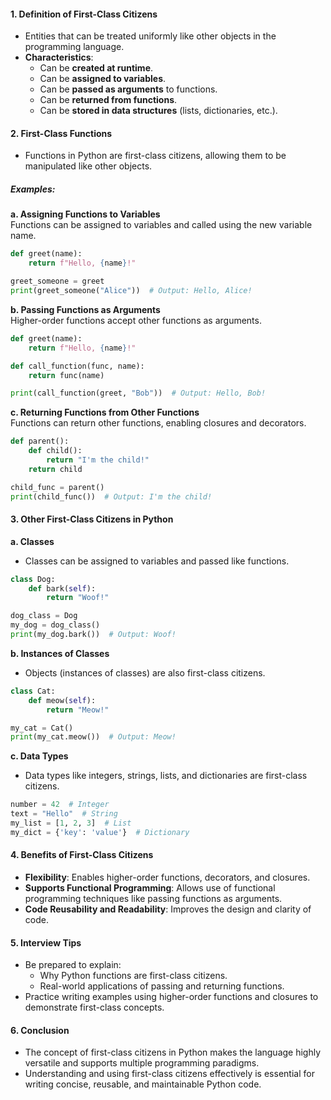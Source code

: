 #### 1. **Definition of First-Class Citizens**

- Entities that can be treated uniformly like other objects in the programming language.
- **Characteristics**:
    - Can be **created at runtime**.
    - Can be **assigned to variables**.
    - Can be **passed as arguments** to functions.
    - Can be **returned from functions**.
    - Can be **stored in data structures** (lists, dictionaries, etc.).

#### 2. **First-Class Functions**

- Functions in Python are first-class citizens, allowing them to be manipulated like other objects.

##### **Examples**:

**a. Assigning Functions to Variables**  
Functions can be assigned to variables and called using the new variable name.

```python
def greet(name):
    return f"Hello, {name}!"

greet_someone = greet
print(greet_someone("Alice"))  # Output: Hello, Alice!
```

**b. Passing Functions as Arguments**  
Higher-order functions accept other functions as arguments.

```python
def greet(name):
    return f"Hello, {name}!"

def call_function(func, name):
    return func(name)

print(call_function(greet, "Bob"))  # Output: Hello, Bob!
```

**c. Returning Functions from Other Functions**  
Functions can return other functions, enabling closures and decorators.

```python
def parent():
    def child():
        return "I'm the child!"
    return child

child_func = parent()
print(child_func())  # Output: I'm the child!
```

#### 3. **Other First-Class Citizens in Python**

**a. Classes**

- Classes can be assigned to variables and passed like functions.

```python
class Dog:
    def bark(self):
        return "Woof!"

dog_class = Dog
my_dog = dog_class()
print(my_dog.bark())  # Output: Woof!
```

**b. Instances of Classes**

- Objects (instances of classes) are also first-class citizens.

```python
class Cat:
    def meow(self):
        return "Meow!"

my_cat = Cat()
print(my_cat.meow())  # Output: Meow!
```

**c. Data Types**

- Data types like integers, strings, lists, and dictionaries are first-class citizens.

```python
number = 42  # Integer
text = "Hello"  # String
my_list = [1, 2, 3]  # List
my_dict = {'key': 'value'}  # Dictionary
```

#### 4. **Benefits of First-Class Citizens**

- **Flexibility**: Enables higher-order functions, decorators, and closures.
- **Supports Functional Programming**: Allows use of functional programming techniques like passing functions as arguments.
- **Code Reusability and Readability**: Improves the design and clarity of code.

#### 5. **Interview Tips**

- Be prepared to explain:
    - Why Python functions are first-class citizens.
    - Real-world applications of passing and returning functions.
- Practice writing examples using higher-order functions and closures to demonstrate first-class concepts.

#### 6. **Conclusion**

- The concept of first-class citizens in Python makes the language highly versatile and supports multiple programming paradigms.
- Understanding and using first-class citizens effectively is essential for writing concise, reusable, and maintainable Python code.